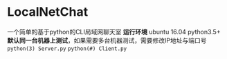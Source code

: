 # LocalNetChat
一个简单的基于python的CLI局域网聊天室
**运行环境**
ubuntu 16.04
python3.5+
**默认同一台机器上测试**，如果需要多台机器测试，需要修改IP地址与端口号
`python(3) Server.py`
`python(#) Client.py`
